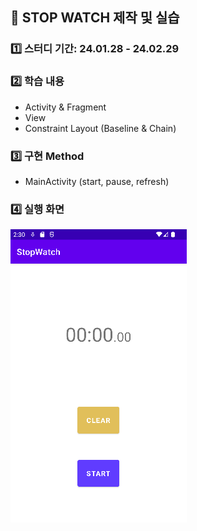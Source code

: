 ## 🔮 STOP WATCH 제작 및 실습


### 1️⃣ 스터디 기간: 24.01.28 - 24.02.29


### 2️⃣ 학습 내용
 - Activity & Fragment
 - View
 - Constraint Layout (Baseline & Chain)


### 3️⃣ 구현 Method
  - MainActivity (start, pause, refresh)


### 4️⃣ 실행 화면
![실행 화면](https://github.com/Pearl-K/Stopwatch/blob/main/app/src/main/res/runpic.PNG)
